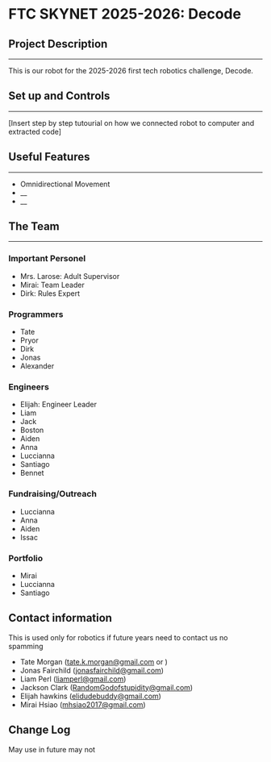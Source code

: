 # FTC SKYNET 2025-2026: Decode

## Project Description
___
This is our robot for the 2025-2026 first tech robotics challenge, Decode. 


## Set up and Controls
___
[Insert step by step tutourial on how we connected robot to computer and extracted code]


## Useful Features
___
+ Omnidirectional Movement
+ __
+ __

## The Team
___
### Important Personel
+ Mrs. Larose: Adult Supervisor
+ Mirai: Team Leader
+ Dirk: Rules Expert
### Programmers
+ Tate
+ Pryor
+ Dirk
+ Jonas
+ Alexander
### Engineers
+ Elijah: Engineer Leader
+ Liam
+ Jack
+ Boston
+ Aiden
+ Anna
+ Luccianna
+ Santiago
+ Bennet
### Fundraising/Outreach
+ Luccianna
+ Anna
+ Aiden
+ Issac
### Portfolio
+ Mirai
+ Luccianna
+ Santiago


## Contact information
This is used only for robotics if future years need to contact us no spamming
+ Tate Morgan (tate.k.morgan@gmail.com or )
+ Jonas Fairchild (jonasfairchild@gmail.com)
+ Liam Perl (liamperl@gmail.com)
+ Jackson Clark (RandomGodofstupidity@gmail.com)
+ Elijah hawkins (elidudebuddy@gmail.com)
+ Mirai Hsiao (mhsiao2017@gmail.com)


## Change Log
May use in future may not